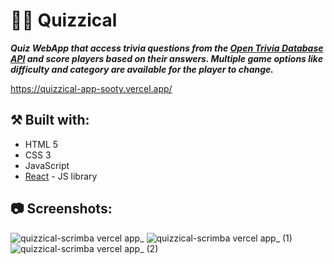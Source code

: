 # 🤔💭 Quizzical



***Quiz WebApp that access trivia questions from the [Open Trivia Database API](https://opentdb.com/) and score players based on their answers. Multiple game options like difficulty and category are available for the player to change.***

https://quizzical-app-sooty.vercel.app/

## ⚒️ Built with:
- HTML 5
- CSS 3
- JavaScript
- [React](https://reactjs.org/) - JS library

## 📷 Screenshots:

![quizzical-scrimba vercel app_](https://user-images.githubusercontent.com/58083159/148662225-a6fb7087-f2a4-4227-a5d9-f15228499a42.jpg)
![quizzical-scrimba vercel app_ (1)](https://user-images.githubusercontent.com/58083159/148662228-513aec42-c8aa-4971-a48f-946aac5da073.jpg)
![quizzical-scrimba vercel app_ (2)](https://user-images.githubusercontent.com/58083159/148662226-ea9151d9-bacb-4c0d-82c9-726c98e26548.jpg)
